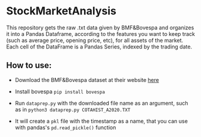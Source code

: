 # StockMarketAnalysis
This repository gets the raw .txt data given by BMF&Bovespa and organizes it into a Pandas Dataframe, according to the features you want to keep track (such as average price, opening price, etc), for all assets of the market. Each cell of the DataFrame is a Pandas Series, indexed by the trading date.

## How to use:
* Download the BMF&Bovespa dataset at their website [here](http://www.bmfbovespa.com.br/en_us/services/market-data/historical-data/equities/historical-data/)

* Install bovespa `pip install bovespa`

* Run `dataprep.py` with the downloaded file name as an argument, such as in
`python3 dataprep.py COTAHIST_A2020.TXT`

* It will create a `pkl` file with the timestamp as a name, that you can use with pandas's `pd.read_pickle()` function
